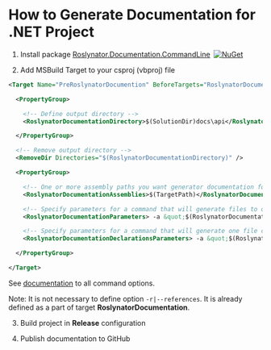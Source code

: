 
# How to Generate Documentation for .NET Project

1) Install package [Roslynator.Documentation.CommandLine](http://www.nuget.org/packages/Roslynator.Documentation.CommandLine/)&ensp;[![NuGet](https://img.shields.io/nuget/v/Roslynator.Documentation.CommandLine.svg)](https://nuget.org/packages/Roslynator.Documentation.CommandLine)

2) Add MSBuild Target to your csproj (vbproj) file

```xml
<Target Name="PreRoslynatorDocumention" BeforeTargets="RoslynatorDocumentation" Condition=" '$(Configuration)' == 'Release'">

  <PropertyGroup>

    <!-- Define output directory -->
    <RoslynatorDocumentationDirectory>$(SolutionDir)docs\api</RoslynatorDocumentationDirectory>

  </PropertyGroup>

  <!-- Remove output directory -->
  <RemoveDir Directories="$(RoslynatorDocumentationDirectory)" />

  <PropertyGroup>

    <!-- One or more assembly paths you want generator documentation for, for example: "A.dll B.dll" -->
    <RoslynatorDocumentationAssemblies>$(TargetPath)</RoslynatorDocumentationAssemblies>

    <!-- Specify parameters for a command that will generate files to output directory -->
    <RoslynatorDocumentationParameters> -a &quot;$(RoslynatorDocumentationAssemblies)&quot; -o &quot;$(RoslynatorDocumentationDirectory)&quot; -h &quot;API Reference&quot;</RoslynatorDocumentationParameters>

    <!-- Specify parameters for a command that will generate one file containing all declarations -->
    <RoslynatorDocumentationDeclarationsParameters> -a &quot;$(RoslynatorDocumentationAssemblies)&quot; -o &quot;$(RoslynatorDocumentationDirectory)\api.cs&quot;</RoslynatorDocumentationDeclarationsParameters>

  </PropertyGroup>

</Target>
```

See [documentation](../src/Documentation.CommandLine/README.md) to all command options.

Note: It is not necessary to define option `-r|--references`. It is already defined as a part of target **RoslynatorDocumentation**.

3) Build project in **Release** configuration

4) Publish documentation to GitHub